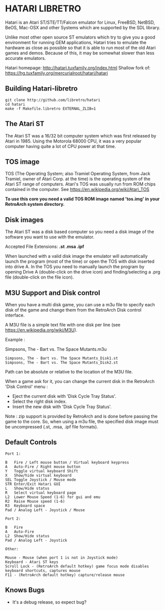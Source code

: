 # HATARI LIBRETRO

Hatari is an Atari ST/STE/TT/Falcon emulator for Linux, FreeBSD, NetBSD, BeOS, Mac-OSX and other Systems which are supported by the SDL library.

Unlike most other open source ST emulators which try to give you a good environment for running GEM applications, Hatari tries to emulate the hardware as close as possible so that it is able to run most of the old Atari games and demos.  Because of this, it may be somewhat slower than less accurate emulators.

Hatari homepage: http://hatari.tuxfamily.org/index.html
Shallow fork of: https://hg.tuxfamily.org/mercurialroot/hatari/hatari

## Building Hatari-libretro
```
git clone http://github.com/libretro/hatari
cd hatari
make -f Makefile.libretro EXTERNAL_ZLIB=1
```

## The Atari ST

The Atari ST was a 16/32 bit computer system which was first released by Atari in 1985. Using the Motorola 68000 CPU, it was a very popular computer having quite a lot of CPU power at that time. 

## TOS image
TOS (The Operating System; also Tramiel Operating System, from Jack Tramiel, owner of Atari Corp. at the time) is the operating system of the Atari ST range of computers. Atari's TOS was usually run from ROM chips contained in the computer.
See https://en.wikipedia.org/wiki/Atari_TOS

**To use this core you need a valid TOS ROM image named 'tos.img' in your RetroArch system directory.**

## Disk images
The Atari ST was a disk based computer so you need a disk image of the software you want to use with the emulator.

Accepted File Extensions: **.st .msa .ipf**

When launched with a valid disk image the emulator will automatically launch the program (most of the time) or open the TOS with disk inserted into drive A. In the TOS you need to manually launch the program by opening Drive A (double-click on the drive icon) and finding/selecting a .prg file (double-click on the file icon).

## M3U Support and Disk control
When you have a multi disk game, you can use a m3u file to specify each disk of the game and change them from the RetroArch Disk control interface.

A M3U file is a simple text file with one disk per line (see https://en.wikipedia.org/wiki/M3U).

Example :

Simpsons, The - Bart vs. The Space Mutants.m3u
```
Simpsons, The - Bart vs. The Space Mutants_Disk1.st
Simpsons, The - Bart vs. The Space Mutants_Disk2.st
```
Path can be absolute or relative to the location of the M3U file.

When a game ask for it, you can change the current disk in the RetroArch 'Disk Control' menu :
- Eject the current disk with 'Disk Cycle Tray Status'.
- Select the right disk index.
- Insert the new disk with 'Disk Cycle Tray Status'.

Note : zip support is provided by RetroArch and is done before passing the game to the core. So, when using a m3u file, the specified disk image must be uncompressed (.st, .msa, .ipf file formats).

## Default Controls

```
Port 1:

B   Fire / Left mouse button / Virtual keyboard keypress
A   Auto-Fire / Right mouse button
Y   Toggle virtual keyboard Shift
X   Show/hide virtual keyboard
SEL Toggle Joystick / Mouse mode
STR Enter/Exit Hatari GUI
L   Show/Hide status
R   Select virtual keyboard page
L2  Lower Mouse Speed (1-6) for gui and emu
R2  Raise Mouse speed (1-6)
R3  Keyboard space
Pad / Analog Left - Joystick / Mouse

Port 2:

B   Fire
A   Auto-Fire
L2  Show/Hide status
Pad / Analog Left - Joystick

Other:

Mouse - Mouse (when port 1 is not in Joystick mode)
Keyboard - Atari ST keys
Scroll Lock - (RetroArch default hotkey) game focus mode disables keyboard shortcuts, captures mouse
F11 - (RetroArch default hotkey) capture/release mouse
```

## Knows Bugs
- It's a debug release, so expect bug?
